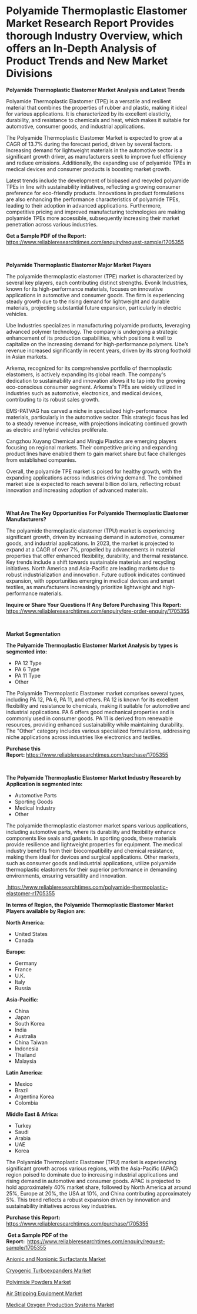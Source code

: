 <p><h1>Polyamide Thermoplastic Elastomer Market Research Report Provides thorough Industry Overview, which offers an In-Depth Analysis of Product Trends and New Market Divisions</h1></p><p><strong>Polyamide Thermoplastic Elastomer Market Analysis and Latest Trends</strong></p>
<p><p>Polyamide Thermoplastic Elastomer (TPE) is a versatile and resilient material that combines the properties of rubber and plastic, making it ideal for various applications. It is characterized by its excellent elasticity, durability, and resistance to chemicals and heat, which makes it suitable for automotive, consumer goods, and industrial applications. </p><p>The Polyamide Thermoplastic Elastomer Market is expected to grow at a CAGR of 13.7% during the forecast period, driven by several factors. Increasing demand for lightweight materials in the automotive sector is a significant growth driver, as manufacturers seek to improve fuel efficiency and reduce emissions. Additionally, the expanding use of polyamide TPEs in medical devices and consumer products is boosting market growth. </p><p>Latest trends include the development of biobased and recycled polyamide TPEs in line with sustainability initiatives, reflecting a growing consumer preference for eco-friendly products. Innovations in product formulations are also enhancing the performance characteristics of polyamide TPEs, leading to their adoption in advanced applications. Furthermore, competitive pricing and improved manufacturing technologies are making polyamide TPEs more accessible, subsequently increasing their market penetration across various industries.</p></p>
<p><strong>Get a Sample PDF of the Report:&nbsp;</strong> <a href="https://www.reliableresearchtimes.com/enquiry/request-sample/1705355?utm_campaign=1572&utm_medium=2&utm_source=Github&utm_content=ia&utm_term=21102024&utm_id=polyamide-thermoplastic-elastomer">https://www.reliableresearchtimes.com/enquiry/request-sample/1705355</a></p>
<p>&nbsp;</p>
<p><strong>Polyamide Thermoplastic Elastomer Major Market Players</strong></p>
<p><p>The polyamide thermoplastic elastomer (TPE) market is characterized by several key players, each contributing distinct strengths. Evonik Industries, known for its high-performance materials, focuses on innovative applications in automotive and consumer goods. The firm is experiencing steady growth due to the rising demand for lightweight and durable materials, projecting substantial future expansion, particularly in electric vehicles.</p><p>Ube Industries specializes in manufacturing polyamide products, leveraging advanced polymer technology. The company is undergoing a strategic enhancement of its production capabilities, which positions it well to capitalize on the increasing demand for high-performance polymers. Ube’s revenue increased significantly in recent years, driven by its strong foothold in Asian markets.</p><p>Arkema, recognized for its comprehensive portfolio of thermoplastic elastomers, is actively expanding its global reach. The company's dedication to sustainability and innovation allows it to tap into the growing eco-conscious consumer segment. Arkema's TPEs are widely utilized in industries such as automotive, electronics, and medical devices, contributing to its robust sales growth.</p><p>EMS-PATVAG has carved a niche in specialized high-performance materials, particularly in the automotive sector. This strategic focus has led to a steady revenue increase, with projections indicating continued growth as electric and hybrid vehicles proliferate.</p><p>Cangzhou Xuyang Chemical and Mingju Plastics are emerging players focusing on regional markets. Their competitive pricing and expanding product lines have enabled them to gain market share but face challenges from established companies.</p><p>Overall, the polyamide TPE market is poised for healthy growth, with the expanding applications across industries driving demand. The combined market size is expected to reach several billion dollars, reflecting robust innovation and increasing adoption of advanced materials.</p></p>
<p>&nbsp;</p>
<p><strong>What Are The Key Opportunities For Polyamide Thermoplastic Elastomer Manufacturers?</strong></p>
<p><p>The polyamide thermoplastic elastomer (TPU) market is experiencing significant growth, driven by increasing demand in automotive, consumer goods, and industrial applications. In 2023, the market is projected to expand at a CAGR of over 7%, propelled by advancements in material properties that offer enhanced flexibility, durability, and thermal resistance. Key trends include a shift towards sustainable materials and recycling initiatives. North America and Asia-Pacific are leading markets due to robust industrialization and innovation. Future outlook indicates continued expansion, with opportunities emerging in medical devices and smart textiles, as manufacturers increasingly prioritize lightweight and high-performance materials.</p></p>
<p><strong>Inquire or Share Your Questions If Any Before Purchasing This Report:</strong> <a href="https://www.reliableresearchtimes.com/enquiry/pre-order-enquiry/1705355?utm_campaign=1572&utm_medium=2&utm_source=Github&utm_content=ia&utm_term=21102024&utm_id=polyamide-thermoplastic-elastomer">https://www.reliableresearchtimes.com/enquiry/pre-order-enquiry/1705355</a></p>
<p>&nbsp;</p>
<p><strong>Market Segmentation</strong></p>
<p><strong>The Polyamide Thermoplastic Elastomer Market Analysis by types is segmented into:</strong></p>
<p><ul><li>PA 12 Type</li><li>PA 6 Type</li><li>PA 11 Type</li><li>Other</li></ul></p>
<p><p>The Polyamide Thermoplastic Elastomer market comprises several types, including PA 12, PA 6, PA 11, and others. PA 12 is known for its excellent flexibility and resistance to chemicals, making it suitable for automotive and industrial applications. PA 6 offers good mechanical properties and is commonly used in consumer goods. PA 11 is derived from renewable resources, providing enhanced sustainability while maintaining durability. The "Other" category includes various specialized formulations, addressing niche applications across industries like electronics and textiles.</p></p>
<p><strong>Purchase this Report:&nbsp;</strong><a href="https://www.reliableresearchtimes.com/purchase/1705355?utm_campaign=1572&utm_medium=2&utm_source=Github&utm_content=ia&utm_term=21102024&utm_id=polyamide-thermoplastic-elastomer">https://www.reliableresearchtimes.com/purchase/1705355</a></p>
<p>&nbsp;</p>
<p><strong>The Polyamide Thermoplastic Elastomer Market Industry Research by Application is segmented into:</strong></p>
<p><ul><li>Automotive Parts</li><li>Sporting Goods</li><li>Medical Industry</li><li>Other</li></ul></p>
<p><p>The polyamide thermoplastic elastomer market spans various applications, including automotive parts, where its durability and flexibility enhance components like seals and gaskets. In sporting goods, these materials provide resilience and lightweight properties for equipment. The medical industry benefits from their biocompatibility and chemical resistance, making them ideal for devices and surgical applications. Other markets, such as consumer goods and industrial applications, utilize polyamide thermoplastic elastomers for their superior performance in demanding environments, ensuring versatility and innovation.</p></p>
<p><a href="https://www.reliableresearchtimes.com/polyamide-thermoplastic-elastomer-r1705355?utm_campaign=1572&utm_medium=2&utm_source=Github&utm_content=ia&utm_term=21102024&utm_id=polyamide-thermoplastic-elastomer">&nbsp;https://www.reliableresearchtimes.com/polyamide-thermoplastic-elastomer-r1705355</a></p>
<p><strong>In terms of Region, the Polyamide Thermoplastic Elastomer Market Players available by Region are:</strong></p>
<p>
    <p> <strong> North America: </strong>
        <ul>
            <li>United States</li>
            <li>Canada</li>
        </ul>
        </p> 
    <p> <strong> Europe: </strong>
        <ul>
            <li>Germany</li>
            <li>France</li>
            <li>U.K.</li>
            <li>Italy</li>
            <li>Russia</li>
        </ul>
        </p> 
    <p> <strong> Asia-Pacific: </strong>
        <ul>
            <li>China</li>
            <li>Japan</li>
            <li>South Korea</li>
            <li>India</li>
            <li>Australia</li>
            <li>China Taiwan</li>
            <li>Indonesia</li>
            <li>Thailand</li>
            <li>Malaysia</li>
        </ul>
        </p> 
    <p> <strong> Latin America: </strong>
        <ul>
            <li>Mexico</li>
            <li>Brazil</li>
            <li>Argentina Korea</li>
            <li>Colombia</li>
        </ul>
        </p> 
    <p> <strong> Middle East & Africa: </strong>
        <ul>
            <li>Turkey</li>
            <li>Saudi</li>
            <li>Arabia</li>
            <li>UAE</li>
            <li>Korea</li>
        </ul>
    </p>
    </p>
<p><p>The Polyamide Thermoplastic Elastomer (TPU) market is experiencing significant growth across various regions, with the Asia-Pacific (APAC) region poised to dominate due to increasing industrial applications and rising demand in automotive and consumer goods. APAC is projected to hold approximately 40% market share, followed by North America at around 25%, Europe at 20%, the USA at 10%, and China contributing approximately 5%. This trend reflects a robust expansion driven by innovation and sustainability initiatives across key industries.</p></p>
<p><strong>Purchase this Report: </strong><a href="https://www.reliableresearchtimes.com/purchase/1705355?utm_campaign=1572&utm_medium=2&utm_source=Github&utm_content=ia&utm_term=21102024&utm_id=polyamide-thermoplastic-elastomer">https://www.reliableresearchtimes.com/purchase/1705355</a></p>
<p>&nbsp;<strong>Get a Sample PDF of the Report:&nbsp;&nbsp;</strong><a href="https://www.reliableresearchtimes.com/enquiry/request-sample/1705355?utm_campaign=1572&utm_medium=2&utm_source=Github&utm_content=ia&utm_term=21102024&utm_id=polyamide-thermoplastic-elastomer">https://www.reliableresearchtimes.com/enquiry/request-sample/1705355</a></p>
<p><strong></strong></p>
<p><p><a href="https://github.com/NancyAlvarado586/Market-Research-Report-List-1/blob/main/anionic-and-nonionic-surfactants-market.md?utm_campaign=1572&utm_medium=2&utm_source=Github&utm_content=ia&utm_term=21102024&utm_id=polyamide-thermoplastic-elastomer">Anionic and Nonionic Surfactants Market</a></p><p><a href="https://www.linkedin.com/pulse/cryogenic-turboexpanders-market-share-analysis-growth-trends-ldp8f?utm_campaign=1572&utm_medium=2&utm_source=Github&utm_content=ia&utm_term=21102024&utm_id=polyamide-thermoplastic-elastomer">Cryogenic Turboexpanders Market</a></p><p><a href="https://github.com/JubayerMia832/Market-Research-Report-List-1/blob/main/polyimide-powders-market.md?utm_campaign=1572&utm_medium=2&utm_source=Github&utm_content=ia&utm_term=21102024&utm_id=polyamide-thermoplastic-elastomer">Polyimide Powders Market</a></p><p><a href="https://www.linkedin.com/pulse/air-stripping-equipment-market-transformation-comparative-xqomf?utm_campaign=1572&utm_medium=2&utm_source=Github&utm_content=ia&utm_term=21102024&utm_id=polyamide-thermoplastic-elastomer">Air Stripping Equipment Market</a></p><p><a href="https://www.linkedin.com/pulse/medical-oxygen-production-systems-market-size-status-forecast-pzj1e?utm_campaign=1572&utm_medium=2&utm_source=Github&utm_content=ia&utm_term=21102024&utm_id=polyamide-thermoplastic-elastomer">Medical Oxygen Production Systems Market</a></p></p>